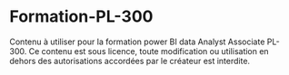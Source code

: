 # Formation-PL-300
Contenu à utiliser  pour la formation power BI data Analyst Associate PL-300.
Ce contenu est sous licence, toute modification ou utilisation en dehors des autorisations accordées par le créateur est interdite.
